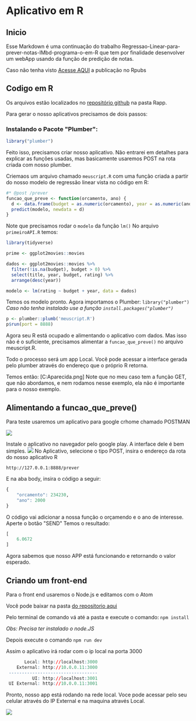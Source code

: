 Aplicativo em R
================

Inicio
------

Esse Markdown é uma continuação do trabalho Regressao-Linear-para-prever-notas-IMbd-programa-o-em-R que tem por finalidade desenvolver um webApp usando da função de predição de notas.

Caso não tenha visto [Acesse AQUI](http://rpubs.com/viniciuslucenasouza/316278) a publicação no Rpubs

Codigo em R
-----------

Os arquivos estão localizados no [repositório github](https://github.com/viniciuslucenasouza/preverIMBDapp) na pasta Rapp.

Para gerar o nosso aplicativos precisamos de dois passos:

### Instalando o Pacote "Plumber":

``` r
library("plumber")
```

Feito isso, precisamos criar nosso aplicativo. Não entrarei em detalhes para explicar as funções usadas, mas basicamente usaremos POST na rota criada com nosso plumber.

Criemaos um arquivo chamado `meuscript.R` com uma função criada a partir do nosso modelo de regressão linear vista no código em R:

``` r
#* @post /prever
funcao_que_preve <- function(orcamento, ano) {
  d <- data.frame(budget = as.numeric(orcamento), year = as.numeric(ano))
  predict(modelo, newdata = d)
}
```

Note que precisamos rodar o `modelo` da função `lm()` No arquivo `primeiroAPI.R` temos:

``` r
library(tidyverse)

prime <- ggplot2movies::movies

dados <- ggplot2movies::movies %>% 
  filter(!is.na(budget), budget > 0) %>% 
  select(title, year, budget, rating) %>% 
  arrange(desc(year))

modelo <- lm(rating ~ budget + year, data = dados)
```

Temos os modelo pronto. Agora importamos o Plumber: `library("plumber")` *Caso não tenha instalado use a função `install.packages("plumber")`*

``` r
p <- plumber::plumb('meuscript.R')
p$run(port = 8888)
```

Agora seu R está ocupado e alimentando o aplicativo com dados. Mas isso não é o suficiente, precisamos alimentar a `funcao_que_preve()` no arquivo meuscript.R.

Todo o processo será um app Local. Você pode acessar a interface gerada pelo plumber através do endereço que o próprio R retorna.

Temos então: \[C:Aparecida.png\] Note que no meu caso tem a função GET, que não abordamos, e nem rodamos nesse exemplo, ela não é importante para o nosso exemplo.

Alimentando a funcao\_que\_preve()
----------------------------------

Para teste usaremos um aplicativo para google crhome chamado POSTMAN

![](C:\Users\Maria%20Aparecida\Desktop\ViniciusRugby\AppsNode\PreverIMBDapp\preverIMBDapp\logo-glyph.png)

Instale o aplicativo no navegador pelo google play. A interface dele é bem simples. ![](C:\Users\Maria%20Aparecida\Desktop\ViniciusRugby\AppsNode\PreverIMBDapp\preverIMBDapp\postman.png) No Aplicativo, selecione o tipo POST, insira o endereço da rota do nosso aplicativo R

`http://127.0.0.1:8888/prever`

E na aba body, insira o código a seguir:

``` r
{
    "orcamento": 234230,
    "ano": 2000
}
```

O código vai adicionar a nossa função o orçamendo e o ano de interesse. Aperte o botão "SEND" Temos o resultado:

``` r
[
    6.0672
]
```

Agora sabemos que nosso APP está funcionando e retornando o valor esperado.

Criando um front-end
--------------------

Para o front end usaremos o Node.js e editamos com o Atom

Você pode baixar na pasta [do repositorio aqui](Editar)

Pelo terminal de comando vá até a pasta e execute o comando: `npm install`

*Obs: Precisa ter instalado o node.JS*

Depois execute o comando `npm run dev`

Assim o aplicativo irá rodar com o ip local na porta 3000

``` r
       Local: http://localhost:3000
    External: http://10.0.0.11:3000
 ----------------------------------
          UI: http://localhost:3001
 UI External: http://10.0.0.11:3001
```

Pronto, nosso app está rodando na rede local. Voce pode acessar pelo seu celular através do IP External e na maquina através Local.

![](C:\Users\Maria%20Aparecida\Desktop\ViniciusRugby\AppsNode\PreverIMBDapp\preverIMBDapp\celular.jpeg)
